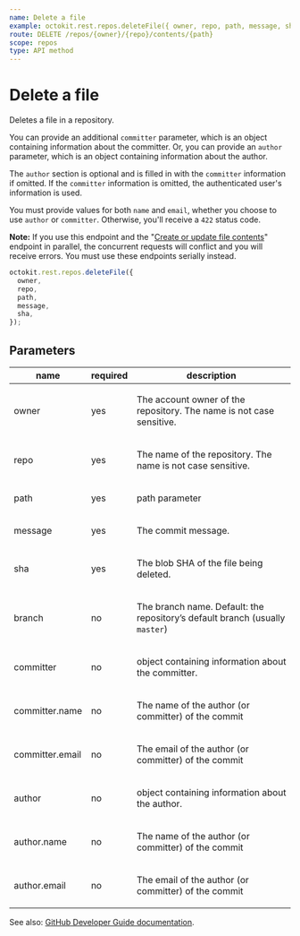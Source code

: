 ```yaml
---
name: Delete a file
example: octokit.rest.repos.deleteFile({ owner, repo, path, message, sha })
route: DELETE /repos/{owner}/{repo}/contents/{path}
scope: repos
type: API method
---
```


# Delete a file

Deletes a file in a repository.

You can provide an additional `committer` parameter, which is an object containing information about the committer. Or, you can provide an `author` parameter, which is an object containing information about the author.

The `author` section is optional and is filled in with the `committer` information if omitted. If the `committer` information is omitted, the authenticated user's information is used.

You must provide values for both `name` and `email`, whether you choose to use `author` or `committer`. Otherwise, you'll receive a `422` status code.

**Note:** If you use this endpoint and the "[Create or update file contents](https://docs.github.com/enterprise-cloud@latest//rest/reference/repos/#create-or-update-file-contents)" endpoint in parallel, the concurrent requests will conflict and you will receive errors. You must use these endpoints serially instead.

```js
octokit.rest.repos.deleteFile({
  owner,
  repo,
  path,
  message,
  sha,
});
```

## Parameters

<table>
  <thead>
    <tr>
      <th>name</th>
      <th>required</th>
      <th>description</th>
    </tr>
  </thead>
  <tbody>
    <tr><td>owner</td><td>yes</td><td>

The account owner of the repository. The name is not case sensitive.

</td></tr>
<tr><td>repo</td><td>yes</td><td>

The name of the repository. The name is not case sensitive.

</td></tr>
<tr><td>path</td><td>yes</td><td>

path parameter

</td></tr>
<tr><td>message</td><td>yes</td><td>

The commit message.

</td></tr>
<tr><td>sha</td><td>yes</td><td>

The blob SHA of the file being deleted.

</td></tr>
<tr><td>branch</td><td>no</td><td>

The branch name. Default: the repository’s default branch (usually `master`)

</td></tr>
<tr><td>committer</td><td>no</td><td>

object containing information about the committer.

</td></tr>
<tr><td>committer.name</td><td>no</td><td>

The name of the author (or committer) of the commit

</td></tr>
<tr><td>committer.email</td><td>no</td><td>

The email of the author (or committer) of the commit

</td></tr>
<tr><td>author</td><td>no</td><td>

object containing information about the author.

</td></tr>
<tr><td>author.name</td><td>no</td><td>

The name of the author (or committer) of the commit

</td></tr>
<tr><td>author.email</td><td>no</td><td>

The email of the author (or committer) of the commit

</td></tr>
  </tbody>
</table>

See also: [GitHub Developer Guide documentation](https://docs.github.com/enterprise-cloud@latest//rest/reference/repos#delete-a-file).
